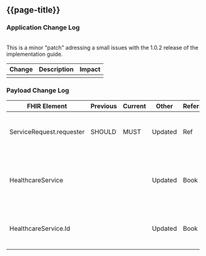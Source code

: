 ## {{page-title}}

### Application Change Log 

<br>
This is a minor "patch" adressing a small issues with the 1.0.2 release of the implementation guide.
<br>


| Change                                    | Description        | Impact                                                                  | 
|-------------------------------------------|--------------------|-------------------------------------------------------------------------|
|                 |    |                                                                         |    


### Payload Change Log


| FHIR Element                                         | Previous | Current    | Other   | Referral/Booking | Rationale                                                                                       |  Impact  |
|------------------------------------------------------|----------|------------|---------|------------------|-------------------------------------------------------------------------------------------------|----------|
|ServiceRequest.requester                             |  SHOULD       | MUST           |Updated  |Ref               |ServiceRequest.requester Necessity is SHOULD when should be a MUST. Most suppliers already conform to this |<mark style="background-color: #ff8080">breaking</mark>|
|HealthcareService                             |         |            |Updated  |Book               |Guidance around how to build and populate this resource corretced. It is linked to and based upon the response from GET /Slot, similar to Slot and Schedule |<mark style="background-color: Yellow">correction</mark>|
|HealthcareService.Id                             |         |            |Updated  |Book               |This Id value must correlate with what is received via the GET /Slot request, and included in the request bundle |<mark style="background-color: Yellow">correction</mark>|